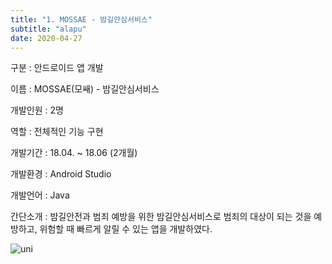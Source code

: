 ```yaml
---
title: "1. MOSSAE - 밤길안심서비스"
subtitle: "alapu"
date: 2020-04-27
---
```


구분 : 안드로이드 앱 개발

이름 : MOSSAE(모쌔) - 밤길안심서비스

개발인원 : 2명

역할 : 전체적인 기능 구현

개발기간 : 18.04. ~ 18.06 (2개월)

개발환경 : Android Studio

개발언어 : Java

간단소개 : 밤길안전과 범죄 예방을 위한 밤길안심서비스로 범죄의 대상이 되는 것을 예방하고, 위험할 때 빠르게 알릴 수 있는 앱을 개발하였다.

![uni](https://user-images.githubusercontent.com/61132361/80346048-174b1780-88a5-11ea-858b-00e711f8c515.jpg)
